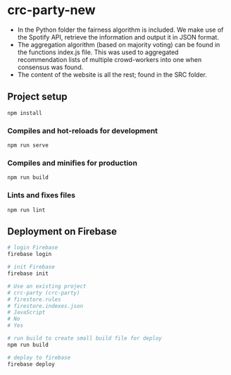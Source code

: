 # crc-party-new

- In the Python folder the fairness algorithm is included. We make use of the Spotify API, retrieve the information and output it in JSON format.
- The aggregation algorithm (based on majority voting) can be found in the functions index.js file. This was used to aggregated recommendation lists of multiple crowd-workers into one when consensus was found.
- The content of the website is all the rest; found in the SRC folder.


## Project setup
```
npm install
```

### Compiles and hot-reloads for development
```
npm run serve
```

### Compiles and minifies for production
```
npm run build
```

### Lints and fixes files
```
npm run lint
```


## Deployment on Firebase
``` bash
# login Firebase
firebase login

# init Firebase
firebase init

# Use an existing project
# crc-party (crc-party)
# firestore.rules
# firestore.indexes.json
# JavaScript
# No
# Yes

# run build to create small build file for deploy
npm run build

# deploy to firebase
firebase deploy
```
